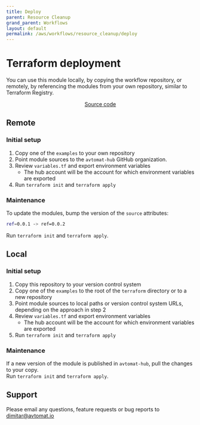 ```yaml
---
title: Deploy
parent: Resource Cleanup
grand_parent: Workflows
layout: default
permalink: /aws/workflows/resource_cleanup/deploy
---
```


# Terraform deployment
You can use this module locally, by copying the workflow repository, or remotely, by referencing the modules from your own repository, similar to Terraform Registry.

<p align="center">
   <a href="https://github.com/avtomat-hub/aws-workflow-resource-cleanup/tree/main/terraform">Source code</a>
</p>

## Remote

### Initial setup

1. Copy one of the `examples` to your own repository
2. Point module sources to the `avtomat-hub` GitHub organization.
3. Review `variables.tf` and export environment variables
   - The hub account will be the account for which environment variables are exported
4. Run `terraform init` and `terraform apply`

### Maintenance
To update the modules, bump the version of the `source` attributes:
```bash
ref=0.0.1 -> ref=0.0.2
```
Run `terraform init` and `terraform apply`.


## Local

### Initial setup

1. Copy this repository to your version control system
2. Copy one of the `examples` to the root of the `terraform` directory or to a new repository
3. Point module sources to local paths or version control system URLs, depending on the approach in step 2
4. Review `variables.tf` and export environment variables
   - The hub account will be the account for which environment variables are exported 
5. Run `terraform init` and `terraform apply`

### Maintenance
If a new version of the module is published in `avtomat-hub`, pull the changes to your copy.<br/>
Run `terraform init` and `terraform apply`.

## Support
Please email any questions, feature requests or bug reports to [dimitar@avtomat.io](mailto:dimitar@avtomat.io)